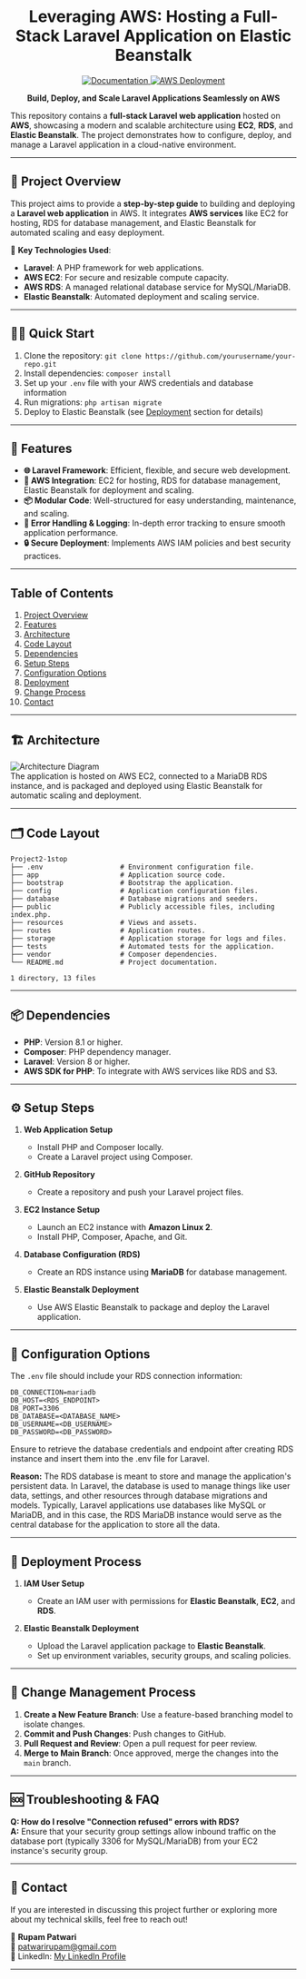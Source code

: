 <h1 align="center">Leveraging AWS: Hosting a Full-Stack Laravel Application on Elastic Beanstalk</h1>

<p align="center">
  <a href="http://temp-url.com" target="_blank">
    <img alt="Documentation" src="https://img.shields.io/badge/documentation-yes-brightgreen.svg" />
  </a>
  <a href="http://temp-url.com/deploy" target="_blank">
    <img alt="AWS Deployment" src="https://img.shields.io/badge/deployed%20on-AWS-blue" />
  </a>
</p>

<p align="center">
  <strong>Build, Deploy, and Scale Laravel Applications Seamlessly on AWS</strong>  
</p>

This repository contains a **full-stack Laravel web application** hosted on **AWS**, showcasing a modern and scalable architecture using **EC2**, **RDS**, and **Elastic Beanstalk**. The project demonstrates how to configure, deploy, and manage a Laravel application in a cloud-native environment.

---

## 🚀 **Project Overview**

This project aims to provide a **step-by-step guide** to building and deploying a **Laravel web application** in AWS. It integrates **AWS services** like EC2 for hosting, RDS for database management, and Elastic Beanstalk for automated scaling and easy deployment.  

🌟 **Key Technologies Used**:  
- **Laravel**: A PHP framework for web applications.  
- **AWS EC2**: For secure and resizable compute capacity.  
- **AWS RDS**: A managed relational database service for MySQL/MariaDB.  
- **Elastic Beanstalk**: Automated deployment and scaling service.

---

## 🏃‍♂️ **Quick Start**

1. Clone the repository: `git clone https://github.com/yourusername/your-repo.git`
2. Install dependencies: `composer install`
3. Set up your `.env` file with your AWS credentials and database information
4. Run migrations: `php artisan migrate`
5. Deploy to Elastic Beanstalk (see [Deployment](#deployment) section for details)

---

## 🎯 **Features**
- **🌐 Laravel Framework**: Efficient, flexible, and secure web development.
- **🔧 AWS Integration**: EC2 for hosting, RDS for database management, Elastic Beanstalk for deployment and scaling.
- **📦 Modular Code**: Well-structured for easy understanding, maintenance, and scaling.
- **🚨 Error Handling & Logging**: In-depth error tracking to ensure smooth application performance.
- **🔒 Secure Deployment**: Implements AWS IAM policies and best security practices.

---
## Table of Contents

1. [Project Overview](#project-overview)
2. [Features](#features)
3. [Architecture](#architecture)
4. [Code Layout](#code-layout)
5. [Dependencies](#dependencies)
6. [Setup Steps](#setup-steps)
7. [Configuration Options](#configuration-options)
8. [Deployment](#deployment)
9. [Change Process](#change-process)
10. [Contact](#contact)

---
## 🏗 **Architecture**

![Architecture Diagram](path/to/architecture-diagram.png) <!-- Replace with actual image path -->  
The application is hosted on AWS EC2, connected to a MariaDB RDS instance, and is packaged and deployed using Elastic Beanstalk for automatic scaling and deployment.  

---

## 🗂 **Code Layout**

```plaintext
Project2-1stop 
├── .env                   # Environment configuration file. 
├── app                    # Application source code. 
├── bootstrap              # Bootstrap the application. 
├── config                 # Application configuration files. 
├── database               # Database migrations and seeders. 
├── public                 # Publicly accessible files, including index.php. 
├── resources              # Views and assets. 
├── routes                 # Application routes. 
├── storage                # Application storage for logs and files. 
├── tests                  # Automated tests for the application. 
├── vendor                 # Composer dependencies. 
└── README.md              # Project documentation.

1 directory, 13 files
```
---

## 📦 **Dependencies**
- **PHP**: Version 8.1 or higher.
- **Composer**: PHP dependency manager.
- **Laravel**: Version 8 or higher.
- **AWS SDK for PHP**: To integrate with AWS services like RDS and S3.

---

## ⚙️ **Setup Steps**
1. **Web Application Setup**  
   - Install PHP and Composer locally.
   - Create a Laravel project using Composer.
  
2. **GitHub Repository**  
   - Create a repository and push your Laravel project files.

3. **EC2 Instance Setup**  
   - Launch an EC2 instance with **Amazon Linux 2**.
   - Install PHP, Composer, Apache, and Git.

4. **Database Configuration (RDS)**  
   - Create an RDS instance using **MariaDB** for database management.
   
5. **Elastic Beanstalk Deployment**  
   - Use AWS Elastic Beanstalk to package and deploy the Laravel application.

---

## 🔧 **Configuration Options**

The `.env` file should include your RDS connection information:

```plaintext
DB_CONNECTION=mariadb
DB_HOST=<RDS_ENDPOINT>
DB_PORT=3306
DB_DATABASE=<DATABASE_NAME>
DB_USERNAME=<DB_USERNAME>
DB_PASSWORD=<DB_PASSWORD>
```
Ensure to retrieve the database credentials and endpoint after creating RDS instance and insert them into the .env file for Laravel.

**Reason:** The RDS database is meant to store and manage the application's persistent data. In Laravel, the database is used to manage things like user data, settings, and other resources through database migrations and models. Typically, Laravel applications use databases like MySQL or MariaDB, and in this case, the RDS MariaDB instance would serve as the central database for the application to store all the data.

---

## 🚀 **Deployment Process**

1. **IAM User Setup**  
   - Create an IAM user with permissions for **Elastic Beanstalk**, **EC2**, and **RDS**.
  
2. **Elastic Beanstalk Deployment**  
   - Upload the Laravel application package to **Elastic Beanstalk**.
   - Set up environment variables, security groups, and scaling policies.

---

## 🔄 **Change Management Process**
1. **Create a New Feature Branch**: Use a feature-based branching model to isolate changes.
2. **Commit and Push Changes**: Push changes to GitHub.
3. **Pull Request and Review**: Open a pull request for peer review.
4. **Merge to Main Branch**: Once approved, merge the changes into the `main` branch.

---

## 🆘 Troubleshooting & FAQ

**Q: How do I resolve "Connection refused" errors with RDS?**  
**A:** Ensure that your security group settings allow inbound traffic on the database port (typically 3306 for MySQL/MariaDB) from your EC2 instance's security group.

---


## 💼 **Contact**

If you are interested in discussing this project further or exploring more about my technical skills, feel free to reach out!

👤 **Rupam Patwari**  
📧 [patwarirupam@gmail.com](mailto:patwarirupam@gmail.com)  
📍 LinkedIn: [My LinkedIn Profile](https://www.linkedin.com/in/rupam-patwari-431b53206/)

---



